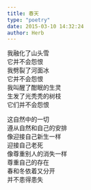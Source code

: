 ```yaml
---  
title: 春天  
type: "poetry"  
date: 2015-03-10 14:32:24  
author: Herb  
---  
```

我融化了山头雪  
它并不会怨恨  
我劈裂了河面冰  
它并不会怨恨  
我叫醒了酣眠的生灵  
生发了光秃秃的树枝  
它们并不会怨恨  

这自然中的一切  
遵从自然和自己的安排  
像迎接自己新生一样  
迎接自己老死  
像尊重别人的消失一样  
尊重自己的存在  
春和冬依着又分开  
并不患得患失